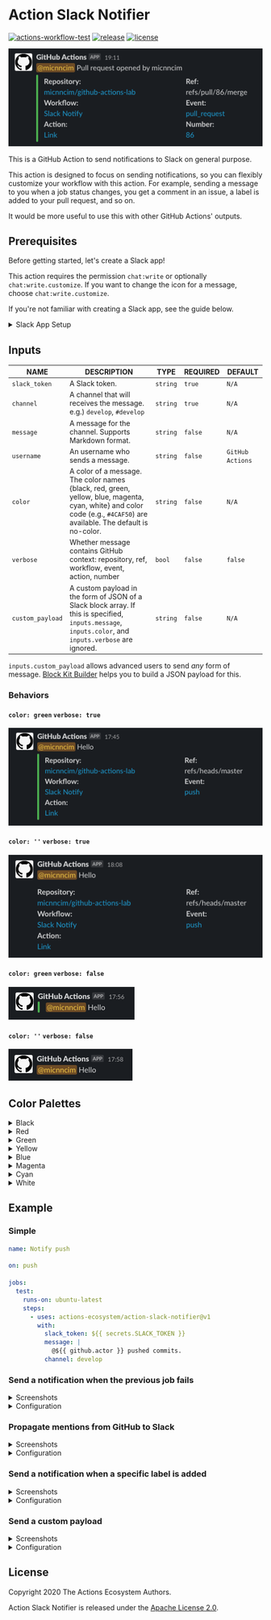 # Action Slack Notifier

[![actions-workflow-test][actions-workflow-test-badge]][actions-workflow-test]
[![release][release-badge]][release]
[![license][license-badge]][license]

![screenshot](./docs/assets/screenshot-pull-request.png)

This is a GitHub Action to send notifications to Slack on general purpose.

This action is designed to focus on sending notifications, so you can flexibly customize your workflow with this action.
For example, sending a message to you when a job status changes, you get a comment in an issue, a label is added to your pull request, and so on.

It would be more useful to use this with other GitHub Actions' outputs.

## Prerequisites

Before getting started, let's create a Slack app!

This action requires the permission `chat:write` or optionally `chat:write.customize`.
If you want to change the icon for a message, choose `chat:write.customize`.

If you're not familiar with creating a Slack app, see the guide below.

<details>
<summary>Slack App Setup</summary>

1. Create a Slack app

Visit https://api.slack.com/apps and then create an app in your workspace.

![screenshot](./docs/assets/screenshot-slack-create-app.png)

2. Add a permission to the app

Visit `https://api.slack.com/apps/<YOUR_APP_ID>/oauth` and then add a permission to your app.

![screenshot](./docs/assets/screenshot-slack-add-permission.png)

3. Install the app

Visit `https://api.slack.com/apps/<YOUR_APP_ID>/install-on-team` and then install your app in your workspace.

![screenshot](./docs/assets/screenshot-slack-install-app.png)

</details>

## Inputs

|       NAME       |                                                                              DESCRIPTION                                                                               |   TYPE   | REQUIRED |     DEFAULT      |
|------------------|------------------------------------------------------------------------------------------------------------------------------------------------------------------------|----------|----------|------------------|
| `slack_token`    | A Slack token.                                                                                                                                                         | `string` | `true`   | `N/A`            |
| `channel`        | A channel that will receives the message. e.g.) `develop`, `#develop`                                                                                                  | `string` | `true`   | `N/A`            |
| `message`        | A message for the channel. Supports Markdown format.                                                                                                                   | `string` | `false`  | `N/A`            |
| `username`       | An username who sends a message.                                                                                                                                       | `string` | `false`  | `GitHub Actions` |
| `color`          | A color of a message. The color names {black, red, green, yellow, blue, magenta, cyan, white} and color code (e.g., `#4CAF50`) are available. The default is no-color. | `string` | `false`  | `N/A`            |
| `verbose`        | Whether message contains GitHub context: repository, ref, workflow, event, action, number                                                                              | `bool`   | `false`  | `false`          |
| `custom_payload` | A custom payload in the form of JSON of a Slack block array. If this is specified, `inputs.message`, `inputs.color`, and `inputs.verbose` are ignored.                 | `string` | `false`  | `N/A`            |

`inputs.custom_payload` allows advanced users to send *any* form of message.
[Block Kit Builder](https://api.slack.com/tools/block-kit-builder) helps you to build a JSON payload for this.

### Behaviors

#### `color: green` `verbose: true`

![screenshot](./docs/assets/screenshot-color-verbose.png)

#### `color: ''` `verbose: true`

![screenshot](./docs/assets/screenshot-verbose-no-color.png)

#### `color: green` `verbose: false`

![screenshot](./docs/assets/screenshot-color-no-verbose.png)

#### `color: ''` `verbose: false`

![screenshot](./docs/assets/screenshot-no-color-no-verbose.png)

## Color Palettes

<details>
<summary>Black</summary>

![screenshot](./docs/assets/screenshot-color-black.png)

</details>

<details>
<summary>Red</summary>

![screenshot](./docs/assets/screenshot-color-red.png)

</details>

<details>
<summary>Green</summary>

![screenshot](./docs/assets/screenshot-color-green.png)

</details>

<details>
<summary>Yellow</summary>

![screenshot](./docs/assets/screenshot-color-yellow.png)

</details>

<details>
<summary>Blue</summary>

![screenshot](./docs/assets/screenshot-color-blue.png)

</details>

<details>
<summary>Magenta</summary>

![screenshot](./docs/assets/screenshot-color-magenta.png)

</details>

<details>
<summary>Cyan</summary>

![screenshot](./docs/assets/screenshot-color-cyan.png)

</details>

<details>
<summary>White</summary>

![screenshot](./docs/assets/screenshot-color-white.png)

</details>

## Example

### Simple

```yaml
name: Notify push

on: push

jobs:
  test:
    runs-on: ubuntu-latest
    steps:
      - uses: actions-ecosystem/action-slack-notifier@v1
        with:
          slack_token: ${{ secrets.SLACK_TOKEN }}
          message: |
            @${{ github.actor }} pushed commits.
          channel: develop
```

### Send a notification when the previous job fails

<details>
<summary>Screenshots</summary>

![screenshot](./docs/assets/screenshot-example-failure.png)

</details>

<details>
<summary>Configuration</summary>

```yaml
name: Test

on: push

jobs:
  test:
    runs-on: ubuntu-latest
    steps:
      - uses: actions/checkout@v2
      - uses: actions/setup-node@v1
        with:
          node-version: "12.x"
      - run: yarn install
      - run: yarn test
      - uses: actions-ecosystem/action-slack-notifier@v1
        if: ${{ failure() }}
        with:
          slack_token: ${{ secrets.SLACK_TOKEN }}
          message: |
            @${{ github.actor }} test failed.
          channel: develop
          color: red # optional
          verbose: true # optional
```

</details>

### Propagate mentions from GitHub to Slack

<details>
<summary>Screenshots</summary>

![screenshot](./docs/assets/screenshot-example-comment-github.png)
![screenshot](./docs/assets/screenshot-example-comment-slack.png)

</details>

<details>
<summary>Configuration</summary>

```yaml
name: Propagate Comment

on:
  issue_comment:
    types:
      - created

jobs:
  notify:
    runs-on: ubuntu-latest
    steps:
      - uses: actions-ecosystem/action-regex-match@v2
        id: regex-match
        with:
          regex: '^\/cc(( +@[-\w]+)+)\s*$'
          text: ${{ github.event.comment.body }}
          flags: 'gm'

      - uses: actions-ecosystem/action-slack-notifier@v1
        if: ${{ steps.regex-match.outputs.match != '' }}
        with:
          slack_token: ${{ secrets.SLACK_TOKEN }}
          message: |
            ${{ steps.regex-match.outputs.match }}
          channel: develop
          color: blue # optional
          verbose: true # optional
```

</details>

### Send a notification when a specific label is added

<details>
<summary>Screenshots</summary>

![screenshot](./docs/assets/screenshot-example-labeled.png)

</details>

<details>
<summary>Configuration</summary>

```yaml
name: Notify Labeled

on:
  issues:
    types:
      - labeled

jobs:
  notify:
    runs-on: ubuntu-latest
    steps:
      - uses: actions-ecosystem/action-slack-notifier@v1
        if: ${{ github.event.label.name == 'help wanted' }}
        with:
          slack_token: ${{ secrets.SLACK_TOKEN }}
          message: |
            `${{ github.event.label.name }}` label has been added.
          channel: develop
          color: blue # optional
          verbose: true # optional
```

</details>

### Send a custom payload

<details>
<summary>Screenshots</summary>

![screenshot](./docs/assets/screenshot-example-custom-payload.png)

</details>

<details>
<summary>Configuration</summary>

```yaml
name: Send Custom Payload

on: push

jobs:
  notify:
    runs-on: ubuntu-latest
    steps:
      - uses: actions/checkout@v2

      - uses: actions-ecosystem/action-slack-notifier@v1
        with:
          slack_token: ${{ secrets.SLACK_TOKEN }}
          channel: develop
          custom_payload: |
            {
              "blocks": [
                {
                  "type": "section",
                  "text": {
                    "type": "mrkdwn",
                    "text": "> message *with some bold text* and _some italicized text_."
                  }
                },
                {
                  "type": "section",
                  "text": {
                    "type": "mrkdwn",
                    "text": "This is a mrkdwn section block :ghost: *this is bold*, and ~this is crossed out~, and <https://google.com|this is a link>"
                  }
                },
                {
                  "type": "section",
                  "text": {
                    "type": "plain_text",
                    "text": "This is a plain text section block.",
                    "emoji": true
                  }
                },
                {
                  "type": "context",
                  "elements": [
                    {
                      "type": "mrkdwn",
                      "text": "For more info, contact <support@acme.inc>"
                    }
                  ]
                }
              ]
            }
```

</details>

## License

Copyright 2020 The Actions Ecosystem Authors.

Action Slack Notifier is released under the [Apache License 2.0](./LICENSE).

<!-- badge links -->

[actions-workflow-test]: https://github.com/actions-ecosystem/action-slack-notifier/actions?query=workflow%3ATest
[actions-workflow-test-badge]: https://img.shields.io/github/workflow/status/actions-ecosystem/action-slack-notifier/Test?label=Test&style=for-the-badge&logo=github

[release]: https://github.com/actions-ecosystem/action-slack-notifier/releases
[release-badge]: https://img.shields.io/github/v/release/actions-ecosystem/action-slack-notifier?style=for-the-badge&logo=github

[license]: LICENSE
[license-badge]: https://img.shields.io/github/license/actions-ecosystem/action-slack-notifier?style=for-the-badge
